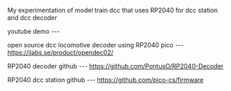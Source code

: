 
My experimentation of model train dcc that uses RP2040 for dcc station and dcc decoder

youtube demo ---

open source dcc locomotive decoder using RP2040 pico --- https://ilabs.se/product/opendec02/

RP2040 decoder github --- https://github.com/PontusO/RP2040-Decoder

RP2040 dcc station github --- https://github.com/pico-cs/firmware




